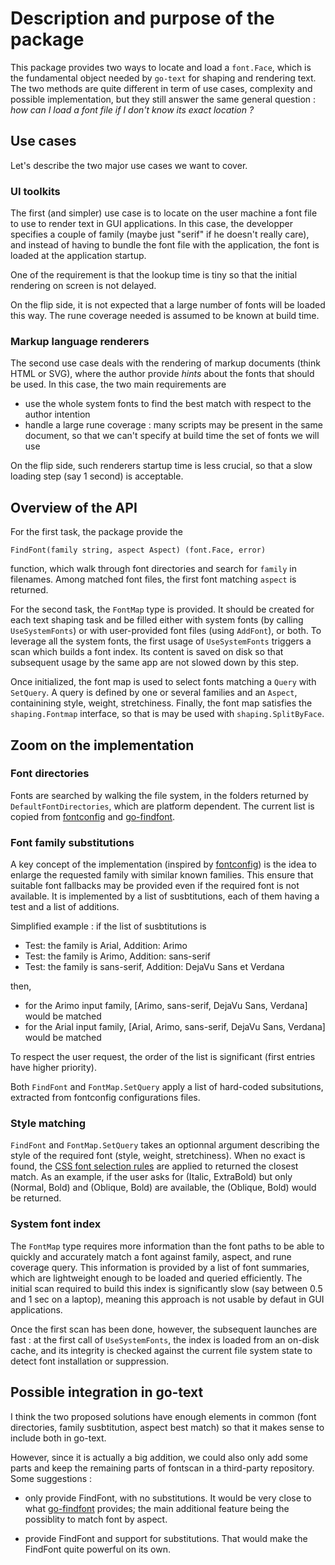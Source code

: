 # Description and purpose of the package

This package provides two ways to locate and load a `font.Face`, which is the
fundamental object needed by `go-text` for shaping and rendering text.
The two methods are quite different in term of use cases, complexity and possible implementation, but they still answer the same general question : _how can I load a font file if I don't know its exact location ?_

## Use cases

Let's describe the two major use cases we want to cover.

### UI toolkits

The first (and simpler) use case is to locate on the user machine a font file to use to render text in GUI applications. In this case, the developper specifies a couple of family (maybe just "serif" if he doesn't really care), and instead of having to bundle the font file with the application, the font is loaded at the application startup.

One of the requirement is that the lookup time is tiny so that the initial rendering on screen is not delayed.

On the flip side, it is not expected that a large number of fonts will be loaded this way. The rune coverage needed is assumed to be known at build time.

### Markup language renderers

The second use case deals with the rendering of markup documents (think HTML or SVG), where the author provide _hints_ about the fonts that should be used. In this case, the two main requirements are

- use the whole system fonts to find the best match with respect to the author intention
- handle a large rune coverage : many scripts may be present in the same document, so that we can't specify at build time the set of fonts we will use

On the flip side, such renderers startup time is less crucial, so that a slow loading step (say 1 second) is acceptable.

## Overview of the API

For the first task, the package provide the

`FindFont(family string, aspect Aspect) (font.Face, error)`

function, which walk through font directories and search for `family` in filenames.
Among matched font files, the first font matching `aspect` is returned.

For the second task, the `FontMap` type is provided. It should be created for each text shaping task and be filled either with system fonts (by calling `UseSystemFonts`) or with user-provided font files (using `AddFont`), or both.
To leverage all the system fonts, the first usage of `UseSystemFonts` triggers a scan which builds a font index. Its content is saved on disk so that subsequent usage by the same app are not slowed down by this step.

Once initialized, the font map is used to select fonts matching a `Query` with `SetQuery`. A query is defined by one or several families and an `Aspect`, containining style, weight, stretchiness. Finally, the font map satisfies the `shaping.Fontmap` interface, so that is may be used with `shaping.SplitByFace`.

## Zoom on the implementation

### Font directories

Fonts are searched by walking the file system, in the folders returned by `DefaultFontDirectories`, which are platform dependent.
The current list is copied from [fontconfig](https://gitlab.freedesktop.org/fontconfig/fontconfig) and [go-findfont](github.com/flopp/go-findfont).

### Font family substitutions

A key concept of the implementation (inspired by [fontconfig](https://gitlab.freedesktop.org/fontconfig/fontconfig)) is the idea to enlarge the requested family with similar known families.
This ensure that suitable font fallbacks may be provided even if the required font is not available.
It is implemented by a list of susbtitutions, each of them having a test and a list of additions.

Simplified example : if the list of susbtitutions is

- Test: the family is Arial, Addition: Arimo
- Test: the family is Arimo, Addition: sans-serif
- Test: the family is sans-serif, Addition: DejaVu Sans et Verdana

then,

- for the Arimo input family, [Arimo, sans-serif, DejaVu Sans, Verdana] would be matched
- for the Arial input family, [Arial, Arimo, sans-serif, DejaVu Sans, Verdana] would be matched

To respect the user request, the order of the list is significant (first entries have higher priority).

Both `FindFont` and `FontMap.SetQuery` apply a list of hard-coded subsitutions, extracted from
fontconfig configurations files.

### Style matching

`FindFont` and `FontMap.SetQuery` takes an optionnal argument describing the style of
the required font (style, weight, stretchiness).
When no exact is found, the [CSS font selection rules](https://drafts.csswg.org/css-fonts/#font-prop) are applied to returned the closest match.
As an example, if the user asks for (Italic, ExtraBold) but only (Normal, Bold) and (Oblique, Bold)
are available, the (Oblique, Bold) would be returned.

### System font index

The `FontMap` type requires more information than the font paths to be able to quickly and accurately
match a font against family, aspect, and rune coverage query. This information is provided by a list of font summaries,
which are lightweight enough to be loaded and queried efficiently.
The initial scan required to build this index is significantly slow (say between 0.5 and 1 sec on a laptop), meaning this approach is not usable by defaut in GUI applications.

Once the first scan has been done, however, the subsequent launches are fast : at the first call of `UseSystemFonts`, the index is loaded from an on-disk cache, and its integrity is checked against the
current file system state to detect font installation or suppression.

## Possible integration in go-text

I think the two proposed solutions have enough elements in common (font directories, family susbtitution, aspect best match) so that it makes sense to include both
in go-text.

However, since it is actually a big addition, we could also only add some parts and keep the remaining parts of fontscan in a third-party repository. Some suggestions :

- only provide FindFont, with no substitutions. It would be very close to what [go-findfont](github.com/flopp/go-findfont) provides; the main additional feature being the possiblity to match font by aspect.

- provide FindFont and support for substitutions. That would make the FindFont quite powerful on its own.
